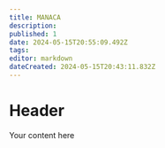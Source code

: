 ```yaml
---
title: MANACA
description: 
published: 1
date: 2024-05-15T20:55:09.492Z
tags: 
editor: markdown
dateCreated: 2024-05-15T20:43:11.832Z
---
```


# Header
Your content here
